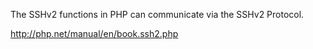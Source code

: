 The SSHv2 functions in PHP can communicate via the SSHv2 Protocol.

http://php.net/manual/en/book.ssh2.php